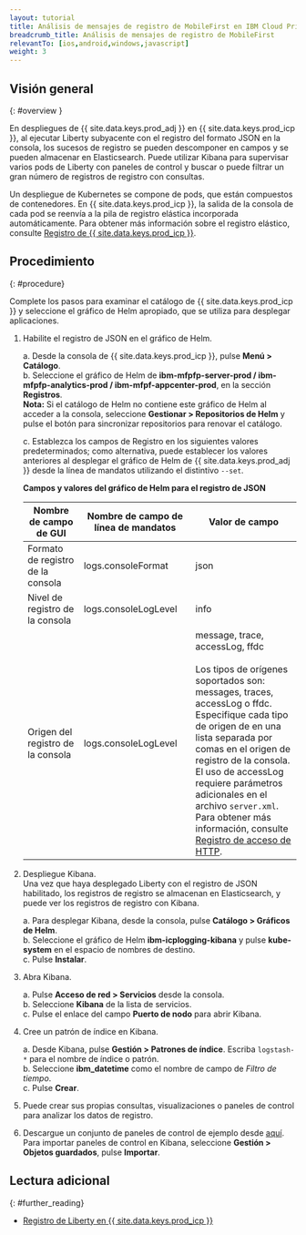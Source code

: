 ```yaml
---
layout: tutorial
title: Análisis de mensajes de registro de MobileFirst en IBM Cloud Private
breadcrumb_title: Análisis de mensajes de registro de MobileFirst 
relevantTo: [ios,android,windows,javascript]
weight: 3
---
```

<!-- NLS_CHARSET=UTF-8 -->
## Visión general
{: #overview }

En despliegues de {{ site.data.keys.prod_adj }} en {{ site.data.keys.prod_icp }}, al ejecutar Liberty subyacente con el registro del formato JSON en la consola, los sucesos de registro se pueden descomponer en campos y se pueden almacenar en Elasticsearch. Puede utilizar Kibana para supervisar varios pods de Liberty con paneles de control y buscar o puede filtrar un gran número de registros de registro con consultas.

Un despliegue de Kubernetes se compone de pods, que están compuestos de contenedores. En {{ site.data.keys.prod_icp }}, la salida de la consola de cada pod se reenvía a la pila de registro elástica incorporada automáticamente. Para obtener más información sobre el registro elástico, consulte [Registro de {{ site.data.keys.prod_icp }}](https://www.ibm.com/support/knowledgecenter/en/SSBS6K_2.1.0/manage_metrics/logging_elk.html).


## Procedimiento
{: #procedure}

Complete los pasos para examinar el catálogo de {{ site.data.keys.prod_icp }} y seleccione el gráfico de Helm apropiado, que se utiliza para desplegar aplicaciones.

1.  Habilite el registro de JSON en el gráfico de Helm.

      a.  Desde la consola de {{ site.data.keys.prod_icp }}, pulse **Menú > Catálogo**.<br/>
      b.  Seleccione el gráfico de Helm de **ibm-mfpfp-server-prod / ibm-mfpfp-analytics-prod / ibm-mfpf-appcenter-prod**, en la sección **Registros**.<br/>
          **Nota:** Si el catálogo de Helm no contiene este gráfico de Helm al acceder a la consola, seleccione **Gestionar > Repositorios de Helm** y pulse el botón para sincronizar repositorios para renovar el catálogo.


      c.  Establezca los campos de Registro en los siguientes valores predeterminados; como alternativa, puede establecer los valores anteriores al desplegar el gráfico de Helm de {{ site.data.keys.prod_adj }} desde la línea de mandatos utilizando el distintivo `--set`.<br/>
      <p><b>Campos y valores del gráfico de Helm para el registro de JSON</b></p>            
      <table class="table table-bordered" >
        <thead>
          <tr>
            <th>Nombre de campo de GUI</th>
            <th> Nombre de campo de línea de mandatos</th>
            <th>Valor de campo</th>
          </tr>
        </thead>
        <tbody>
          <tr>
            <td>Formato de registro de la consola </td>
            <td>logs.consoleFormat</td>
            <td>json</td>
          </tr>
          <tr>
            <td>Nivel de registro de la consola</td>
            <td>logs.consoleLogLevel</td>
            <td>info</td>
          </tr>
          <tr>
            <td>Origen del registro de la consola</td>
            <td>logs.consoleLogLevel</td>
            <td>message, trace, accessLog, ffdc<br/><br/>Los tipos de orígenes soportados son: messages, traces, accessLog o ffdc.  <br/>Especifique cada tipo de origen de en una lista separada por comas en el origen de registro de la consola. <br/>El uso de accessLog requiere parámetros adicionales en el archivo <code>server.xml</code>. <br/>Para obtener más información, consulte <a href="https://www.ibm.com/support/knowledgecenter/SSAW57_liberty/com.ibm.websphere.wlp.nd.multiplatform.doc/ae/rwlp_http_accesslogs.html?view=kc">Registro de acceso de HTTP</a>.</td>
          </tr>
        </tbody>
      </table>
2.  Despliegue Kibana.<br/>
    Una vez que haya desplegado Liberty con el registro de JSON habilitado, los registros de registro se almacenan en Elasticsearch, y puede ver los registros de registro con Kibana.<br/>

      a.  Para desplegar Kibana, desde la consola, pulse **Catálogo > Gráficos de Helm**.<br/>
      b.  Seleccione el gráfico de Helm **ibm-icplogging-kibana** y pulse **kube-system** en el espacio de nombres de destino.<br/>
      c.  Pulse **Instalar**.<br/>

3.  Abra Kibana.<br/>

      a.  Pulse **Acceso de red > Servicios** desde la consola.<br/>
      b.  Seleccione **Kibana** de la lista de servicios.<br/>
      c.  Pulse el enlace del campo **Puerto de nodo** para abrir Kibana.<br/>

4.  Cree un patrón de índice en Kibana.<br/>

      a.  Desde Kibana, pulse **Gestión > Patrones de índice**. Escriba `logstash-*` para el nombre de índice o patrón.<br/>
      b.  Seleccione **ibm_datetime** como el nombre de campo de *Filtro de tiempo*.<br/>
      c.  Pulse **Crear**.<br/>

5. Puede crear sus propias consultas, visualizaciones o paneles de control para analizar los datos de registro.

6. Descargue un conjunto de paneles de control de ejemplo desde [aquí](https://github.com/WASdev/sample.dashboards). Para importar paneles de control en Kibana, seleccione **Gestión > Objetos guardados**, pulse **Importar**.

## Lectura adicional
{: #further_reading}

* [Registro de Liberty en {{ site.data.keys.prod_icp }}](https://www.ibm.com/support/knowledgecenter/SSAW57_liberty/com.ibm.websphere.wlp.nd.multiplatform.doc/ae/twlp_icp_logging.html?view=kc)
